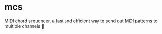 # mcs
MIDI chord sequencer, a fast and efficient way to send out MIDI patterns to multiple channels :musical_note:
